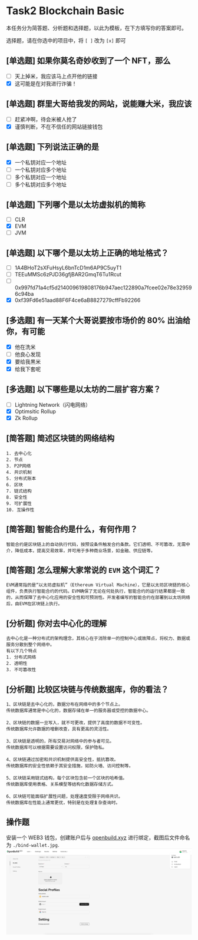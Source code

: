 # Task2 Blockchain Basic

本任务分为简答题、分析题和选择题，以此为模板，在下方填写你的答案即可。

选择题，请在你选中的项目中，将 `[ ]` 改为 `[x]` 即可

## [单选题] 如果你莫名奇妙收到了一个 NFT，那么

- [ ] 天上掉米，我应该马上点开他的链接
- [x] 这可能是在对我进行诈骗！

## [单选题] 群里大哥给我发的网站，说能赚大米，我应该

- [ ] 赶紧冲啊，待会米被人抢了
- [x] 谨慎判断，不在不信任的网站链接钱包

## [单选题] 下列说法正确的是

- [x] 一个私钥对应一个地址
- [ ] 一个私钥对应多个地址
- [ ] 多个私钥对应一个地址
- [ ] 多个私钥对应多个地址

## [单选题] 下列哪个是以太坊虚拟机的简称

- [ ] CLR
- [x] EVM
- [ ] JVM

## [单选题] 以下哪个是以太坊上正确的地址格式？

- [ ] 1A4BHoT2sXFuHsyL6bnTcD1m6AP9C5uyT1
- [ ] TEEuMMSc6zPJD36gfjBAR2GmqT6Tu1Rcut
- [ ] 0x997fd71a4cf5d214009619808176b947aec122890a7fcee02e78e329596c94ba
- [x] 0xf39Fd6e51aad88F6F4ce6aB8827279cffFb92266

## [多选题] 有一天某个大哥说要按市场价的 80% 出油给你，有可能

- [x] 他在洗米
- [ ] 他良心发现
- [x] 要给我黒米
- [x] 给我下套呢

## [多选题] 以下哪些是以太坊的二层扩容方案？

- [ ] Lightning Network（闪电网络）
- [x] Optimsitic Rollup
- [x] Zk Rollup

## [简答题] 简述区块链的网络结构

```
1. 去中心化
2. 节点
3. P2P网络
4. 共识机制
5. 分布式账本
6. 区块
7. 链式结构
8. 安全性
9. 可扩展性
10. 互操作性

```

## [简答题] 智能合约是什么，有何作用？

```
智能合约是区块链上的自动执行代码，按预设条件触发合约条款。它们透明、不可篡改，无需中介，降低成本，提高交易效率，并可用于多种商业场景，如金融、供应链等。
```

## [简答题] 怎么理解大家常说的 `EVM` 这个词汇？

```
EVM通常指的是“以太坊虚拟机”（Ethereum Virtual Machine），它是以太坊区块链的核心组件，负责执行智能合约的代码。EVM确保了无论在何处执行，智能合约的运行结果都是一致的，从而保障了去中心化应用的安全性和可预测性。开发者编写的智能合约在部署到以太坊网络后，由EVM在区块链上执行。
```

## [分析题] 你对去中心化的理解

```
去中心化是一种分布式的架构理念，其核心在于消除单一的控制中心或故障点，将权力、数据或服务分散到整个网络中。
有以下几个特点
1. 分布式网络
2. 透明性
3. 不可篡改性
```

## [分析题] 比较区块链与传统数据库，你的看法？

```
1、区块链是去中心化的，数据分布在网络中的多个节点上。
传统数据库通常是中心化的，数据存储在单一的服务器或受控的数据中心。

2、区块链的数据一旦写入，就不可更改，提供了高度的数据不可变性。
传统数据库允许数据的增删改查，具有更高的灵活性。

3、区块链是透明的，所有交易对网络中的参与者可见。
传统数据库可以根据需要设置访问权限，保护隐私。

4、区块链通过加密和共识机制提供高安全性，抵抗篡改。
传统数据库的安全性依赖于其安全措施，如防火墙、访问控制等。

5、区块链采用链式结构，每个区块包含前一个区块的哈希值。
传统数据库使用表格、关系模型等结构化数据存储方式。

6、区块链可能面临扩展性问题，处理速度受限于网络共识。
传统数据库在性能上通常更优，特别是在处理复杂查询时。

```

## 操作题

安装一个 WEB3 钱包，创建账户后与 [openbuild.xyz](https://openbuild.xyz/profile) 进行绑定，截图后文件命名为 `./bind-wallet.jpg`.
![bind-wallet](./bind-wallet.jpg "Hazel")
